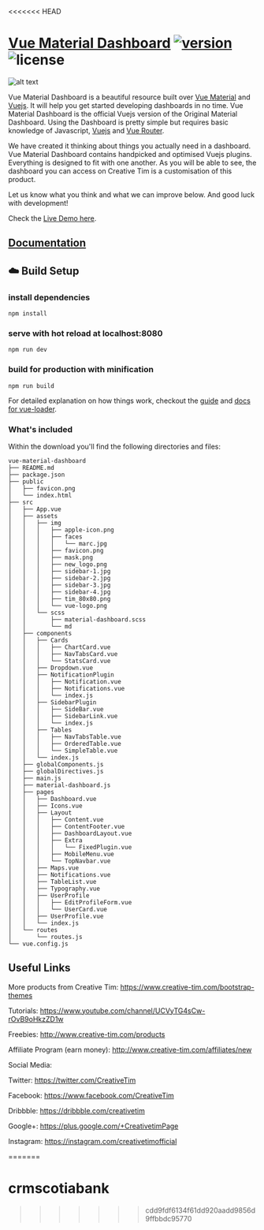 <<<<<<< HEAD
# [Vue Material Dashboard](https://www.creative-tim.com/live/vue-material-dashboard) [![version][version-badge]][CHANGELOG] ![license][license-badge]

![alt text](https://s3.amazonaws.com/creativetim_bucket/products/81/original/opt_md_vue_thumbnail.jpg?1525355237 "Vue Material Dashboard")

Vue Material Dashboard is a beautiful resource built over [Vue Material](https://vuematerial.io/) and [Vuejs](https://vuejs.org/v2/guide/). It will help you get started developing dashboards in no time. Vue Material Dashboard is the official Vuejs version of the Original Material Dashboard. Using the Dashboard is pretty simple but requires basic knowledge of Javascript, [Vuejs](https://vuejs.org/v2/guide/) and [Vue Router](https://router.vuejs.org/en/).

We have created it thinking about things you actually need in a dashboard. Vue Material Dashboard contains handpicked and optimised Vuejs plugins. Everything is designed to fit with one another. As you will be able to see, the dashboard you can access on Creative Tim is a customisation of this product.

Let us know what you think and what we can improve below. And good luck with development!

Check the [Live Demo here](https://www.creative-tim.com/live/vue-material-dashboard).

## [Documentation](https://creativetimofficial.github.io/vue-material-dashboard/documentation/)

## :cloud: Build Setup

### install dependencies
`npm install`
### serve with hot reload at localhost:8080
`npm run dev`
### build for production with minification
`npm run build`

For detailed explanation on how things work, checkout the [guide](http://vuejs-templates.github.io/webpack/) and [docs for vue-loader](http://vuejs.github.io/vue-loader).

### What's included

Within the download you'll find the following directories and files:

```
vue-material-dashboard
├── README.md
├── package.json
├── public
│   ├── favicon.png
│   └── index.html
├── src
│   ├── App.vue
│   ├── assets
│   │   ├── img
│   │   │   ├── apple-icon.png
│   │   │   ├── faces
│   │   │   │   └── marc.jpg
│   │   │   ├── favicon.png
│   │   │   ├── mask.png
│   │   │   ├── new_logo.png
│   │   │   ├── sidebar-1.jpg
│   │   │   ├── sidebar-2.jpg
│   │   │   ├── sidebar-3.jpg
│   │   │   ├── sidebar-4.jpg
│   │   │   ├── tim_80x80.png
│   │   │   └── vue-logo.png
│   │   └── scss
│   │       ├── material-dashboard.scss
│   │       └── md
│   ├── components
│   │   ├── Cards
│   │   │   ├── ChartCard.vue
│   │   │   ├── NavTabsCard.vue
│   │   │   └── StatsCard.vue
│   │   ├── Dropdown.vue
│   │   ├── NotificationPlugin
│   │   │   ├── Notification.vue
│   │   │   ├── Notifications.vue
│   │   │   └── index.js
│   │   ├── SidebarPlugin
│   │   │   ├── SideBar.vue
│   │   │   ├── SidebarLink.vue
│   │   │   └── index.js
│   │   ├── Tables
│   │   │   ├── NavTabsTable.vue
│   │   │   ├── OrderedTable.vue
│   │   │   └── SimpleTable.vue
│   │   └── index.js
│   ├── globalComponents.js
│   ├── globalDirectives.js
│   ├── main.js
│   ├── material-dashboard.js
│   ├── pages
│   │   ├── Dashboard.vue
│   │   ├── Icons.vue
│   │   ├── Layout
│   │   │   ├── Content.vue
│   │   │   ├── ContentFooter.vue
│   │   │   ├── DashboardLayout.vue
│   │   │   ├── Extra
│   │   │   │   └── FixedPlugin.vue
│   │   │   ├── MobileMenu.vue
│   │   │   └── TopNavbar.vue
│   │   ├── Maps.vue
│   │   ├── Notifications.vue
│   │   ├── TableList.vue
│   │   ├── Typography.vue
│   │   ├── UserProfile
│   │   │   ├── EditProfileForm.vue
│   │   │   └── UserCard.vue
│   │   ├── UserProfile.vue
│   │   └── index.js
│   └── routes
│       └── routes.js
└── vue.config.js
```



## Useful Links

More products from Creative Tim: <https://www.creative-tim.com/bootstrap-themes>

Tutorials: <https://www.youtube.com/channel/UCVyTG4sCw-rOvB9oHkzZD1w>

Freebies: <http://www.creative-tim.com/products>

Affiliate Program (earn money): <http://www.creative-tim.com/affiliates/new>

Social Media:

Twitter: <https://twitter.com/CreativeTim>

Facebook: <https://www.facebook.com/CreativeTim>

Dribbble: <https://dribbble.com/creativetim>

Google+: <https://plus.google.com/+CreativetimPage>

Instagram: <https://instagram.com/creativetimofficial>

[CHANGELOG]: ./CHANGELOG.md
[version-badge]: https://img.shields.io/badge/version-1.0.0-blue.svg
[license-badge]: https://img.shields.io/badge/license-MIT-blue.svg
=======
# crmscotiabank
>>>>>>> cdd9fdf6134f61dd920aadd9856d9ffbbdc95770
